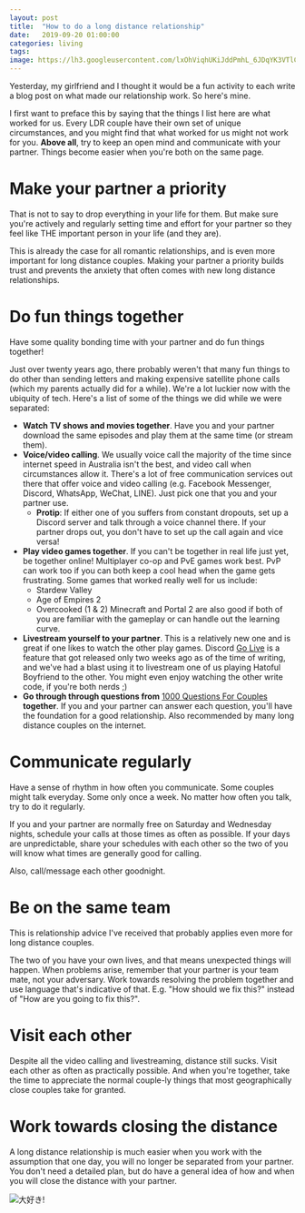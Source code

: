 ```yaml
---
layout: post
title:  "How to do a long distance relationship"
date:   2019-09-20 01:00:00
categories: living
tags:
image: https://lh3.googleusercontent.com/lxOhViqhUKiJddPmhL_6JDqYK3VTlCOWWKciA3aU_YUHUmAAGJd77HGZInl47AV5eojHEG7tVoidufi9lLUNdpn837cu1uJKxfPvue9SEqYCyPawpbKZ6G49DBa2iOD9OoeJhzaTPTw=w1937-h1452-no
---
```


Yesterday, my girlfriend and I thought it would be a fun activity to each write a blog
post on what made our relationship work. So here's mine.

I first want to preface this by saying that the things I list here are what worked for us.
Every LDR couple have their own set of unique circumstances, and you might find that what
worked for us might not work for you. **Above all**, try to keep an open mind and 
communicate with your partner. Things become easier when you're both on the same page.

# Make your partner a priority
That is not to say to drop everything in your life for them. But make sure you're actively
and regularly setting time and effort for your partner so they feel like THE important person in your life
(and they are).

This is already the case for all romantic relationships, and is even more important
for long distance couples. Making your partner a priority builds trust and prevents
the anxiety that often comes with new long distance relationships. 

# Do fun things together
Have some quality bonding time with your partner and do fun things together!

Just over twenty years ago, there probably weren't that many fun things to do other than
sending letters and making expensive satellite phone calls (which my parents actually did for a while).
We're a lot luckier now with the ubiquity of tech. Here's a list of some of the things we did
while we were separated:
- **Watch TV shows and movies together**. Have you and your partner download the same episodes and play them
at the same time (or stream them). 
- **Voice/video calling**. We usually voice call the majority of the time since internet speed in Australia
isn't the best, and video call when circumstances allow it. There's a lot of free communication services 
out there that offer voice and video calling (e.g. Facebook Messenger, Discord, WhatsApp, WeChat, LINE). Just pick
one that you and your partner use. 
    - **Protip**: If either one of you suffers from constant dropouts, set up a Discord server and talk 
    through a voice channel there. If your partner drops out, you don't have to set up the call 
    again and vice versa!
- **Play video games together**. If you can't be together in real life just yet, be together online! 
Multiplayer co-op and PvE games work best. PvP can work too if you can both keep a cool head when
the game gets frustrating. Some games that worked really well for us include:
    - Stardew Valley
    - Age of Empires 2
    - Overcooked (1 & 2)
Minecraft and Portal 2 are also good if both of you are familiar with the gameplay or can handle 
out the learning curve.
- **Livestream yourself to your partner**. This is a relatively new one and is great if one likes
to watch the other play games. Discord [Go Live](https://support.discordapp.com/hc/en-us/articles/360030714312-Go-Live-FAQ) 
is a feature that got released only two weeks ago as of the time of writing, and we've had a blast
using it to livestream one of us playing Hatoful Boyfriend to the other. You might even enjoy 
watching the other write code, if you're both nerds ;)
- **Go through through questions from** 
[1000 Questions For Couples](https://www.goodreads.com/book/show/13334810-1000-questions-for-couples) **together**. 
If you and your partner can answer each question, you'll have the foundation for a good relationship.
Also recommended by many long distance couples on the internet.

# Communicate regularly
Have a sense of rhythm in how often you communicate. Some couples might talk everyday. Some only
once a week. No matter how often you talk, try to do it regularly.

If you and your partner are normally free on Saturday and Wednesday nights, schedule your calls 
at those times as often as possible. If your days are unpredictable, share your schedules with each other so
the two of you will know what times are generally good for calling. 

Also, call/message each other goodnight.

# Be on the same team
This is relationship advice I've received that probably applies even more for long distance couples.

The two of you have your own lives, and that means unexpected things will happen. When problems arise, remember that
your partner is your team mate, not your adversary. Work towards resolving the problem together and use language
that's indicative of that. E.g. "How should we fix this?" instead of "How are you going to fix this?". 

# Visit each other
Despite all the video calling and livestreaming, distance still sucks. Visit each other as often as practically possible. 
And when you're together, take the time to appreciate the normal couple-ly things that most geographically close
couples take for granted.

# Work towards closing the distance
A long distance relationship is much easier when you work with the assumption that one day, you will no
longer be separated from your partner. You don't need a detailed plan, but do have a general idea of how and 
when you will close the distance with your partner.

![大好き!][daisuki]

[daisuki]: https://lh3.googleusercontent.com/KN6qbmz5dGxFTlNHd4k2Q06sHaBT7aQbWdkDMO-gye29nLoN3QCm2K0MLvtvCFbh7YhBlVUy5kVzCITpW_Ko-W8s6LRAI_39zsw_TtqIT-UcaeVL9WWwrxp1QJWsRxmgNDaK8ErwaRA=w2727-h3227-no

